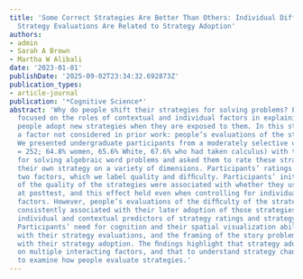 ```yaml
---
title: 'Some Correct Strategies Are Better Than Others: Individual Differences in
  Strategy Evaluations Are Related to Strategy Adoption'
authors:
- admin
- Sarah A Brown
- Martha W Alibali
date: '2023-01-01'
publishDate: '2025-09-02T23:34:32.692873Z'
publication_types:
- article-journal
publication: '*Cognitive Science*'
abstract: 'Why do people shift their strategies for solving problems? Past work has
  focused on the roles of contextual and individual factors in explaining whether
  people adopt new strategies when they are exposed to them. In this study, we examined
  a factor not considered in prior work: people’s evaluations of the strategies themselves.
  We presented undergraduate participants from a moderately selective university (N
  = 252; 64.8% women, 65.6% White, 67.6% who had taken calculus) with two strategies
  for solving algebraic word problems and asked them to rate these strategies and
  their own strategy on a variety of dimensions. Participants’ ratings loaded onto
  two factors, which we label quality and difﬁculty. Participants’ initial evaluations
  of the quality of the strategies were associated with whether they used the strategies
  at posttest, and this effect held even when controlling for individual and contextual
  factors. However, people’s evaluations of the difﬁculty of the strategies were not
  consistently associated with their later adoption of those strategies. We also examined
  individual and contextual predictors of strategy ratings and strategy adoption.
  Participants’ need for cognition and their spatial visualization ability were associated
  with their strategy evaluations, and the framing of the story problems was associated
  with their strategy adoption. The ﬁndings highlight that strategy adoption depends
  on multiple interacting factors, and that to understand strategy change, it is critical
  to examine how people evaluate strategies.'
---
```


